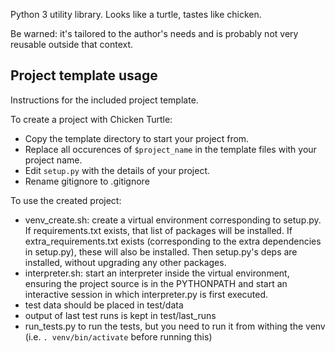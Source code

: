 Python 3 utility library. Looks like a turtle, tastes like chicken.

Be warned: it's tailored to the author's needs and is probably not very reusable outside that context.

## Project template usage

Instructions for the included project template.

To create a project with Chicken Turtle:

- Copy the template directory to start your project from.
- Replace all occurences of `$project_name` in the template files with your project name.
- Edit `setup.py` with the details of your project.
- Rename gitignore to .gitignore

To use the created project:

- venv_create.sh: create a virtual environment corresponding to setup.py. If requirements.txt exists, that list of packages will be installed. If extra_requirements.txt exists (corresponding to the extra dependencies in setup.py), these will also be installed. Then setup.py's deps are installed, without upgrading any other packages. 
- interpreter.sh: start an interpreter inside the virtual environment, ensuring the project source is in the PYTHONPATH and start an interactive session in which interpreter.py is first executed.
- test data should be placed in test/data
- output of last test runs is kept in test/last_runs 
- run_tests.py to run the tests, but you need to run it from withing the venv (i.e. `. venv/bin/activate` before running this)
